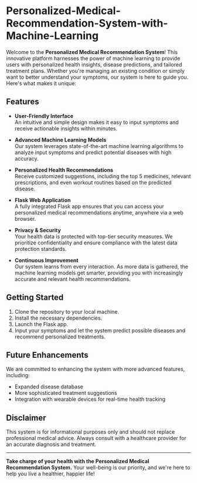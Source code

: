 # Personalized-Medical-Recommendation-System-with-Machine-Learning

Welcome to the **Personalized Medical Recommendation System**! This innovative platform harnesses the power of machine learning to provide users with personalized health insights, disease predictions, and tailored treatment plans. Whether you're managing an existing condition or simply want to better understand your symptoms, our system is here to guide you. Here's what makes it unique:

## Features

- **User-Friendly Interface**  
  An intuitive and simple design makes it easy to input symptoms and receive actionable insights within minutes.

- **Advanced Machine Learning Models**  
  Our system leverages state-of-the-art machine learning algorithms to analyze input symptoms and predict potential diseases with high accuracy.

- **Personalized Health Recommendations**  
  Receive customized suggestions, including the top 5 medicines, relevant prescriptions, and even workout routines based on the predicted disease.

- **Flask Web Application**  
  A fully integrated Flask app ensures that you can access your personalized medical recommendations anytime, anywhere via a web browser.

- **Privacy & Security**  
  Your health data is protected with top-tier security measures. We prioritize confidentiality and ensure compliance with the latest data protection standards.

- **Continuous Improvement**  
  Our system learns from every interaction. As more data is gathered, the machine learning models get smarter, providing you with increasingly accurate and relevant health recommendations.

## Getting Started

1. Clone the repository to your local machine.
2. Install the necessary dependencies.
3. Launch the Flask app.
4. Input your symptoms and let the system predict possible diseases and recommend personalized treatments.

## Future Enhancements

We are committed to enhancing the system with more advanced features, including:
- Expanded disease database
- More sophisticated treatment suggestions
- Integration with wearable devices for real-time health tracking

## Disclaimer

This system is for informational purposes only and should not replace professional medical advice. Always consult with a healthcare provider for an accurate diagnosis and treatment.

---

**Take charge of your health with the Personalized Medical Recommendation System.** Your well-being is our priority, and we're here to help you live a healthier, happier life!